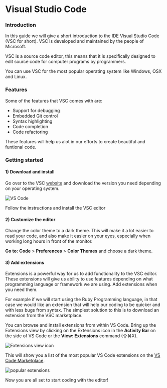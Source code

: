 # Visual Studio Code

### Introduction
In this guide we will give a short introduction to the IDE Visual Studio Code (VSC for short). VSC Is developed and maintained by the people of Microsoft. 

VSC is a source code editor, this means that it is specifically designed to edit source code for computer programs by programmers.

You can use VSC for the most popular operating system  like Windows, OSX and Linux.

### Features

Some of the features that VSC comes with are:

- Support for debugging
- Embedded Git control
- Syntax highlighting
- Code completion
- Code refactoring

These features will help us alot in our efforts to create beautiful and funtional code. 

### Getting started

#### 1) **Download and install**

Go over to the VSC [website](https://code.visualstudio.com/) and download the version you need depending on your operating system.

![VS Code](https://www.jaycaetano.com/wp-content/uploads/2017/08/Screen-Shot-2017-08-04-at-8.31.37-PM.png)



 Follow the instructions and install the VSC editor

#### 2) **Customize the editor**

Change the color theme to a dark theme. This will make it a lot easier to read your code, and also make it easier on your eyes, especially when working long hours in front of the monitor.

**Go to:**
 **Code**  >  **Preferences**  >  **Color Themes** and choose a dark theme.


#### 3) **Add extensions**

Extensions is a powerful way for us to add functionality to the VSC editor. These extensions will give us ability to use features depending on what programming language or framework we are using. Add extensions when you need them.

For example if we will start using the Ruby Programming language, in that case we would like an extension that will help our coding to be quicker and with less bugs from syntax. The simplest solution to this is to download an extension from the VSC marketplace.

You can browse and install extensions from within VS Code. Bring up the Extensions view by clicking on the Extensions icon in the  **Activity Bar**  on the side of VS Code or the  **View: Extensions**  command (⇧⌘X).

![Extensions view icon](https://code.visualstudio.com/assets/docs/editor/extension-gallery/extensions-view-icon.png)

This will show you a list of the most popular VS Code extensions on the  [VS Code Marketplace](https://marketplace.visualstudio.com/VSCode).

![popular extensions](https://code.visualstudio.com/assets/docs/editor/extension-gallery/extensions-popular.png)


Now you are all set to start coding with the editor!